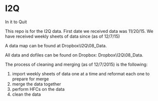 # I2Q
In it to Quit 

This repo is for the I2Q data. First date we received data was 11/20/15. We have received weekly sheets of data since (as of 12/7/15)

A data map can be found at Dropbox\I2Q\08_Data.

All data and dofiles can be found on Dropbox: Dropbox\I2Q\08_Data. 

The process of cleaning and merging (as of 12/7/2015) is the following: 
1. import weekly sheets of data one at a time and reformat each one to prepare for merge
2. merge the data together
3. perform HFCs on the data 
4. clean the data


